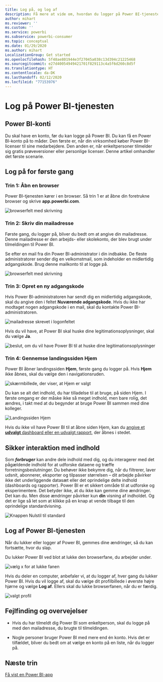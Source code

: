 ```yaml
---
title: Log på, og log af
description: Få mere at vide om, hvordan du logger på Power BI-tjenesten på internettet, og hvordan du logger af.
author: mihart
ms.reviewer: ''
ms.custom: ''
ms.service: powerbi
ms.subservice: powerbi-consumer
ms.topic: conceptual
ms.date: 01/29/2020
ms.author: mihart
LocalizationGroup: Get started
ms.openlocfilehash: 5f48ae801944e3f27045a038c13d394c21225468
ms.sourcegitcommit: e27d40054949421701f829113c4a5f6d260c8d5f
ms.translationtype: HT
ms.contentlocale: da-DK
ms.lasthandoff: 02/12/2020
ms.locfileid: "77153976"
---
```

# <a name="sign-in-to-power-bi-service"></a>Log på Power BI-tjenesten

## <a name="power-bi-accounts"></a>Power BI-konti
Du skal have en konto, før du kan logge på Power BI. Du kan få en Power BI-konto på to måder. Den første er, når din virksomhed køber Power BI-licenser til sine medarbejdere. Den anden er, når enkeltpersoner tilmelder sig gratis prøveversioner eller personlige licenser. Denne artikel omhandler det første scenarie.

## <a name="sign-in-for-the-first-time"></a>Log på for første gang

### <a name="step-1-open-a-browser"></a>Trin 1: Åbn en browser
Power BI-tjenesten kører i en browser.  Så trin 1 er at åbne din foretrukne browser og skrive **app.powerbi.com**.

![browserfelt med skrivning](media/end-user-sign-in/power-bi-sign-in.png)

### <a name="step-2-type-your-email-address"></a>Trin 2: Skriv din mailadresse
Første gang, du logger på, bliver du bedt om at angive din mailadresse.  Denne mailadresse er den arbejds- eller skolekonto, der blev brugt under tilmeldingen til Power BI.  

Se efter en mail fra din Power BI-administrator i din indbakke. De fleste administratorer sender dig en velkomstmail, som indeholder en midlertidig adgangskode. Brug denne mailkonto til at logge på. 

![browserfelt med skrivning](media/end-user-sign-in/power-bi-password.png)


 
### <a name="step-3-create-a-new-password"></a>Trin 3: Opret en ny adgangskode
Hvis Power BI-administratoren har sendt dig en midlertidig adgangskode, skal du angive den i feltet **Nuværende adgangskode**. Hvis du ikke har modtaget nogen adgangskode i en mail, skal du kontakte Power BI-administratoren.

![mailadresse skrevet i logonfeltet](media/end-user-sign-in/power-bi-login.png)

Hvis du vil have, at Power BI skal huske dine legitimationsoplysninger, skal du vælge **Ja**. 

![beslut, om du vil have Power BI til at huske dine legitimationsoplysninger](media/end-user-sign-in/power-bi-stay-signed-in.png)


### <a name="step-4-review-your-home-landing-page"></a>Trin 4: Gennemse landingssiden Hjem
Power BI åbner landingssiden **Hjem**, første gang du logger på. Hvis **Hjem** ikke åbnes, skal du vælge den i navigationsruden. 

![skærmbillede, der viser, at Hjem er valgt](media/end-user-sign-in/power-bi-home-selected.png)

Du kan se alt det indhold, du har tilladelse til at bruge, på siden Hjem. I første omgang er der måske ikke så meget indhold, men bare rolig, det ændres, i takt med at du begynder at bruge Power BI sammen med dine kolleger. 

![Landingssiden Hjem](media/end-user-sign-in/power-bi-home-landing.png)

Hvis du ikke vil have Power BI til at åbne siden Hjem, kan du [angive et **udvalgt** dashboard eller en udvalgt rapport](end-user-featured.md), der åbnes i stedet. 

## <a name="safely-interact-with-content"></a>Sikker interaktion med indhold
Som ***forbruger*** kan andre dele indhold med dig, og du interagerer med det pågældende indhold for at udforske dataene og træffe forretningsbeslutninger.  Du behøver ikke bekymre dig, når du filtrerer, laver udsnit, abonnerer, eksporter og tilpasser størrelsen – dit arbejde påvirker ikke det underliggende datasæt eller det oprindelige delte indhold (dashboards og rapporter). Power BI er et sikkert område til at udforske og eksperimentere. Det betyder ikke, at du ikke kan gemme dine ændringer. Det kan du. Men disse ændringer påvirker kun **din** visning af indholdet. Og det er lige så let som at klikke på en knap at vende tilbage til den oprindelige standardvisning.

![Knappen Nulstil til standard](media/end-user-sign-in/power-bi-reset.png)

## <a name="sign-out-of-power-bi-service"></a>Log af Power BI-tjenesten
Når du lukker eller logger af Power BI, gemmes dine ændringer, så du kan fortsætte, hvor du slap.

Du lukker Power BI ved blot at lukke den browserfane, du arbejder under. 

![vælg x for at lukke fanen](media/end-user-sign-in/power-bi-close.png) 

Hvis du deler en computer, anbefaler vi, at du logger af, hver gang du lukker Power BI.  Hvis du vil logge af, skal du vælge dit profilbillede i øverste højre hjørne og vælge **Log af**. Ellers skal du lukke browserfanen, når du er færdig.

![valgt profil](media/end-user-sign-in/power-bi-sign-out.png) 

## <a name="troubleshooting-and-considerations"></a>Fejlfinding og overvejelser
- Hvis du har tilmeldt dig Power BI som enkeltperson, skal du logge på med den mailadresse, du brugte til tilmeldingen.

- Nogle personer bruger Power BI med mere end én konto. Hvis det er tilfældet, bliver du bedt om at vælge en konto på en liste, når du logger på. 

## <a name="next-steps"></a>Næste trin
[Få vist en Power BI-app](end-user-app-view.md)
